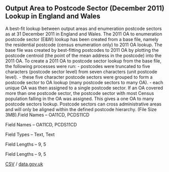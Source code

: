 ## Output Area to Postcode Sector (December 2011) Lookup in England and Wales

A best-fit lookup between output areas and enumeration postcode sectors as at 31 December 2011 in England and Wales. The 2011 OA to enumeration postcode sector (E&W) lookup has been created from a base file, namely the residential postcode (census enumeration only) to 2011 OA lookup. The base file was created by best-fitting postcodes to 2011 OA by plotting the postcode centroid (the point of the mean address in the postcode) into the 2011 OA. To create a 2011 OA to postcode sector lookup from the base file, the following processes were run: - postcodes were truncated to five characters (postcode sector level) from seven characters (unit postcode level). - these five character postcode sectors were grouped to form a postcode sector to OA lookup (many postcode sectors to many OA). - each unique OA was then assigned to a single postcode sector. If an OA covered more than one postcode sector, the postcode sector with most Census population falling in the OA was assigned. This gives a one OA to many postcode sectors lookup. Postcode sectors can cross administrative areas and will only be aligned within the defined postcode hierarchy. (File Size 3MB).Field Names – OA11CD, PCDS11CD

Field Names – OA11CD, PCDS11CD

Field Types – Text, Text

Field Lengths – 9, 5

Field Lengths – 9, 5

[CSV](csv/034.csv) / [data.gov.uk](https://data.gov.uk/dataset/49a321b0-6333-4670-9cad-d57cdfc796a9/output-area-to-postcode-sector-december-2011-lookup-in-england-and-wales)

